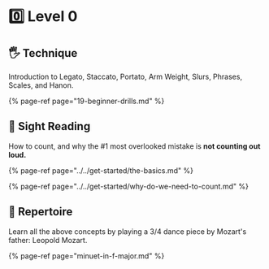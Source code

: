 # 0️⃣ Level 0

## 🖐 Technique

Introduction to Legato, Staccato, Portato, Arm Weight, Slurs, Phrases, Scales, and Hanon.

{% page-ref page="19-beginner-drills.md" %}

## 🎼 Sight Reading

How to count, and why the \#1 most overlooked mistake is **not counting out loud.** 

{% page-ref page="../../get-started/the-basics.md" %}

{% page-ref page="../../get-started/why-do-we-need-to-count.md" %}



## 🎹 Repertoire

Learn all the above concepts by playing a 3/4 dance piece by Mozart's father: Leopold Mozart.

{% page-ref page="minuet-in-f-major.md" %}











 

